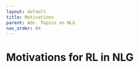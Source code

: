 ```yaml
---
layout: default
title: Motivations
parent: Adv. Topics on NLG
nav_order: 04
---
```


# Motivations for RL in NLG

